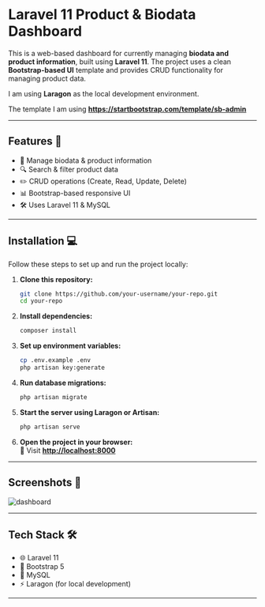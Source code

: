 # Laravel 11 Product & Biodata Dashboard

This is a web-based dashboard for currently managing **biodata and product information**, built using **Laravel 11**. The project uses a clean **Bootstrap-based UI** template and provides CRUD functionality for managing product data. 

I am using **Laragon** as the local development environment.

The template I am using **https://startbootstrap.com/template/sb-admin**

---

## Features 🚀

- 📝 Manage biodata & product information
- 🔍 Search & filter product data
- ✏️ CRUD operations (Create, Read, Update, Delete)
- 📊 Bootstrap-based responsive UI
- 🛠 Uses Laravel 11 & MySQL

---

## Installation 💻

Follow these steps to set up and run the project locally:

1. **Clone this repository:**
   ```sh
   git clone https://github.com/your-username/your-repo.git
   cd your-repo
   ```

2. **Install dependencies:**
   ```sh
   composer install
   ```

3. **Set up environment variables:**
   ```sh
   cp .env.example .env
   php artisan key:generate
   ```

4. **Run database migrations:**
   ```sh
   php artisan migrate
   ```

5. **Start the server using Laragon or Artisan:**
   ```sh
   php artisan serve
   ```

6. **Open the project in your browser:**  
   📌 Visit **[http://localhost:8000](http://localhost:8000)**

---

## Screenshots 📸

![dashboard](https://github.com/user-attachments/assets/f543ad52-c8a4-4382-815b-a1b293585444)

---

## Tech Stack 🛠

- 🌐 Laravel 11
- 🎨 Bootstrap 5
- 💾 MySQL
- ⚡ Laragon (for local development)

---
